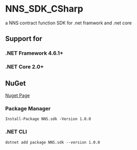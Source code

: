 # NNS_SDK_CSharp
a NNS contract function SDK for .net framwork and .net core

## Support for 

### .NET Framework 4.6.1+

### .NET Core 2.0+


## NuGet
[Nuget Page](https://www.nuget.org/packages/NNS.sdk/1.0.0)

### Package Manager

```
Install-Package NNS.sdk -Version 1.0.0
```

### .NET CLI


```
dotnet add package NNS.sdk --version 1.0.0
```